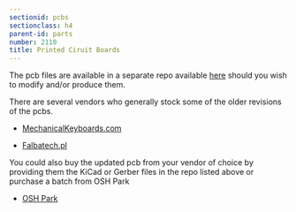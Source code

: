```yaml
---
sectionid: pcbs
sectionclass: h4
parent-id: parts 
number: 2110
title: Printed Ciruit Boards
---
```

The pcb files are available in a separate repo available [here](https://github.com/Ergodox-io/ErgoDox) should you wish to modify and/or produce them.

There are several vendors who generally stock some of the older revisions of the pcbs.

* [MechanicalKeyboards.com](https://mechanicalkeyboards.com/shop/index.php?l=product_detail&p=537)

* [Falbatech.pl](http://falbatech.pl/prestashop/index.php?id_product=10&controller=product&id_lang=2)

You could also buy the updated pcb from your vendor of choice by providing them the KiCad or Gerber files in the repo listed above or purchase a batch from OSH Park

* [OSH Park](https://oshpark.com/shared_projects/wWzS30He)

